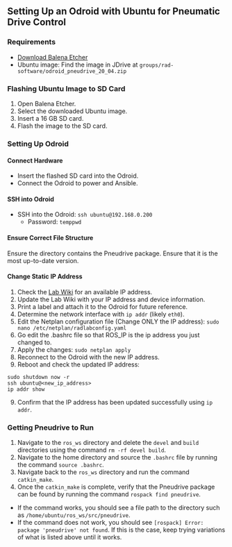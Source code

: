 ## Setting Up an Odroid with Ubuntu for Pneumatic Drive Control

### Requirements

- [Download Balena Etcher](https://etcher.balena.io/#download-etcher)
- Ubuntu image: Find the image in JDrive at `groups/rad-software/odroid_pneudrive_20_04.zip`

### Flashing Ubuntu Image to SD Card

1. Open Balena Etcher.
2. Select the downloaded Ubuntu image.
3. Insert a 16 GB SD card.
4. Flash the image to the SD card.

### Setting Up Odroid

#### Connect Hardware

- Insert the flashed SD card into the Odroid.
- Connect the Odroid to power and Ansible.

#### SSH into Odroid

- SSH into the Odroid: `ssh ubuntu@192.168.0.200`
  - Password: `temppwd`

#### Ensure Correct File Structure

Ensure the directory contains the Pneudrive package. Ensure that it is the most up-to-date version.

#### Change Static IP Address

1. Check the [Lab Wiki](https://rad-wiki.groups.et.byu.net/index.php?title=Lab_Computers) for an available IP address.
2. Update the Lab Wiki with your IP address and device information.
3. Print a label and attach it to the Odroid for future reference.
4. Determine the network interface with `ip addr` (likely `eth0`).
5. Edit the Netplan configuration file (Change ONLY the IP address): ```sudo nano /etc/netplan/radlabconfig.yaml ```
6. Go edit the .bashrc file so that ROS_IP is the ip address you just changed to.
7. Apply the changes: ```sudo netplan apply```
8. Reconnect to the Odroid with the new IP address.
9. Reboot and check the updated IP address:

```
sudo shutdown now -r
ssh ubuntu@<new_ip_address>
ip addr show
```

9. Confirm that the IP address has been updated successfully using `ip addr`.

### Getting Pneudrive to Run

1. Navigate to the `ros_ws` directory and delete the `devel` and `build` directories using the command `rm -rf devel build`.
2. Navigate to the home directory and source the `.bashrc` file by running the command `source .bashrc`.
3. Navigate back to the `ros_ws` directory and run the command `catkin_make`.
4. Once the `catkin_make` is complete, verify that the Pneudrive package can be found by running the command `rospack find pneudrive`.
- If the command works, you should see a file path to the directory such as `/home/ubuntu/ros_ws/src/pneudrive`.
- If the command does not work, you should see `[rospack] Error: package 'pneudrive' not found`. If this is the case, keep trying variations of what is listed above until it works.


